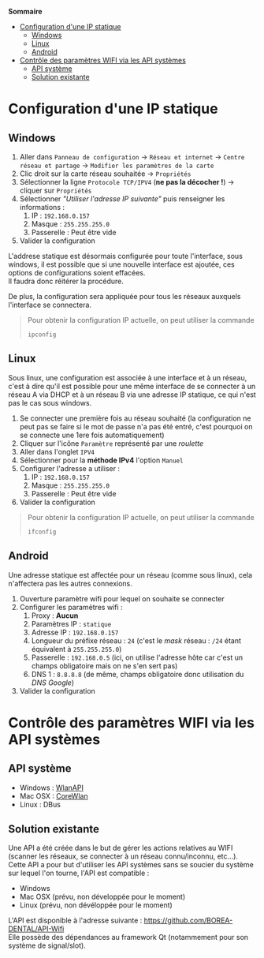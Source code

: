 **Sommaire**

- [Configuration d'une IP statique](#configuration-dune-ip-statique)
  - [Windows](#windows)
  - [Linux](#linux)
  - [Android](#android)
- [Contrôle des paramètres WIFI via les API systèmes](#contrôle-des-paramètres-wifi-via-les-api-systèmes)
  - [API système](#api-système)
  - [Solution existante](#solution-existante)

# Configuration d'une IP statique

## Windows

1. Aller dans `Panneau de configuration` -> `Réseau et internet` -> `Centre réseau et partage` -> `Modifier les paramètres de la carte`
2. Clic droit sur la carte réseau souhaitée -> `Propriétés`
3. Sélectionner la ligne `Protocole TCP/IPV4` (**ne pas la décocher !**) -> cliquer sur `Propriétés`
4. Sélectionner _"Utiliser l'adresse IP suivante"_ puis renseigner les informations :
   1. IP : `192.168.0.157`
   2. Masque : `255.255.255.0`
   3. Passerelle : Peut être vide
5. Valider la configuration

L'addrese statique est désormais configurée pour toute l'interface, sous windows, il est possible que si une nouvelle interface est ajoutée, ces options de configurations soient effacées.  
Il faudra donc réitérer la procédure.  

De plus, la configuration sera appliquée pour tous les réseaux auxquels l'interface se connectera.

> Pour obtenir la configuration IP actuelle, on peut utiliser la commande
> ```shell
> ipconfig
> ```

## Linux

Sous linux, une configuration est associée à une interface et à un réseau, c'est à dire qu'il est possible pour une même interface de se connecter à un réseau A via DHCP et à un réseau B via une adresse IP statique, ce qui n'est pas le cas sous windows.

1. Se connecter une première fois au réseau souhaité (la configuration ne peut pas se faire si le mot de passe n'a pas été entré, c'est pourquoi on se connecte une 1ere fois automatiquement)
2. Cliquer sur l'icône `Paramètre` représenté par une _roulette_
3. Aller dans l'onglet `IPV4`
4. Sélectionner pour la **méthode IPv4** l'option `Manuel`
5. Configurer l'adresse a utiliser :
   1. IP : `192.168.0.157`
   2. Masque : `255.255.255.0`
   3. Passerelle : Peut être vide
6. Valider la configuration

> Pour obtenir la configuration IP actuelle, on peut utiliser la commande
> ```shell
> ifconfig
> ```

## Android

Une adresse statique est affectée pour un réseau (comme sous linux), cela n'affectera pas les autres connexions.

1. Ouverture paramètre wifi pour lequel on souhaite se connecter
2. Configurer les paramètres wifi :
   1. Proxy : **Aucun**
   2. Paramètres IP : `statique`
   3. Adresse IP : `192.168.0.157`
   4. Longueur du préfixe réseau : `24` (c'est le _mask_ réseau : `/24` étant équivalent à `255.255.255.0`)
   5. Passerelle : `192.168.0.5` (ici, on utilise l'adresse hôte car c'est un champs obligatoire mais on ne s'en sert pas)
   6. DNS 1 : `8.8.8.8` (de même, champs obligatoire donc utilisation du _DNS Google_)
3. Valider la configuration

# Contrôle des paramètres WIFI via les API systèmes

## API système

- Windows : [WlanAPI](https://docs.microsoft.com/fr-fr/windows/win32/nativewifi/native-wifi-functions?redirectedfrom=MSDN)
- Mac OSX : [CoreWlan](https://developer.apple.com/documentation/corewlan?language=objc)
- Linux : DBus
  
## Solution existante

Une API a été créée dans le but de gérer les actions relatives au WIFI (scanner les réseaux, se connecter à un réseau connu/inconnu, etc...). Cette API a pour but d'utiliser les API systèmes sans se soucier du système sur lequel l'on tourne, l'API est compatible :
- Windows
- Mac OSX (prévu, non développée pour le moment)
- Linux (prévu, non dévéloppée pour le moment)

L'API est disponible à l'adresse suivante : https://github.com/BOREA-DENTAL/API-Wifi  
Elle possède des dépendances au framework Qt (notammement pour son système de signal/slot).